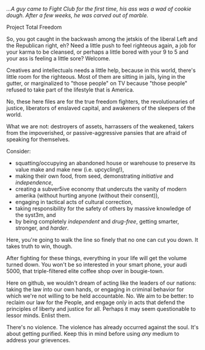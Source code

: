 *...A guy came to Fight Club for the first time, his ass was a wad of cookie dough. After a few weeks, he was carved out of marble.*

Project Total Freedom

So, you got caught in the backwash among the jetskis of the liberal Left and the Republican right, eh?  Need a little push to feel righteous again, a job for your karma to be cleansed, or perhaps a little bored with your 9 to 5 and your ass is feeling a little sore?  Welcome.

Creatives and intellectuals needs a little help, because in this world, there's little room for the righteous.  Most of them are sitting in jails, lying in the gutter, or marginalized to "those people" on TV because "those people" refused to take part of the lifestyle that is America.

No, these here files are for the true freedom fighters, the revolutionaries of justice, liberators of enslaved capital, and awakeners of the sleepers of the world.  

What we are not:  destroyers of assets, harrassers of the weakened, takers from the impoverished, or passive-aggressive pansies that are afraid of speaking for themselves.

Consider:

* squatting/occupying an abandoned house or warehouse to preserve its value make and make new (i.e. upcycling!),
* making their own food, from seed, demonstrating *initiative* and *independence*,
* creating a subver5ive economy that undercuts the vanity of modern amerika (without hurting anyone (without their consent)),
* engaging in tactical acts of cultural correction,
* taking responsibility for the safety of others by massive knowledge of the syst3m, and
* by being completely *independent* and *drug-free*, getting smarter, stronger, and *harder*.

Here, you're going to walk the line so finely that no one can cut you down. It takes truth to win, though.

After fighting for these things, everything in your life will get the volume turned down.  You won't be so interested in your smart phone, your audi 5000, that triple-filtered elite coffee shop over in bougie-town.

Here on github, we wouldn't dream of acting like the leaders of our nations:  taking the law into our own hands, or engaging in criminal behavior for which we're not willing to be held accountable. No.  We aim to be better: to reclaim our law for the People, and engage only in acts that defend the principles of liberty and justice for all.  Perhaps it may seem questionable to lessor minds.  Enlist them.

There's no violence. The violence has already occurred against the soul.  It's about getting purified.  Keep this in mind before using *any* medium to address your grievences.  
